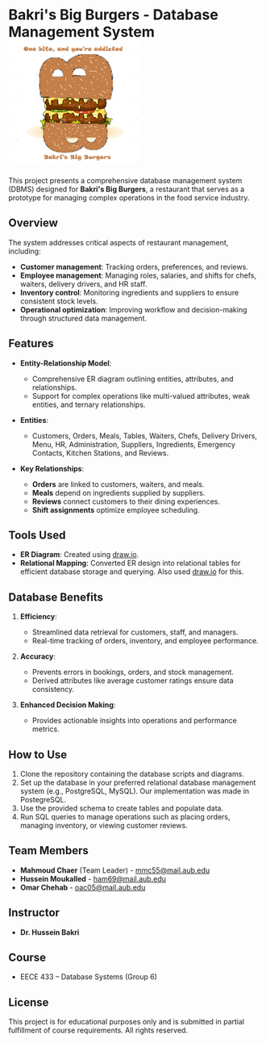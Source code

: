 
# Bakri's Big Burgers - Database Management System ![Project Logo](logo_bbb.png)


This project presents a comprehensive database management system (DBMS) designed for **Bakri's Big Burgers**, a restaurant that serves as a prototype for managing complex operations in the food service industry.

## Overview

The system addresses critical aspects of restaurant management, including:

- **Customer management**: Tracking orders, preferences, and reviews.
- **Employee management**: Managing roles, salaries, and shifts for chefs, waiters, delivery drivers, and HR staff.
- **Inventory control**: Monitoring ingredients and suppliers to ensure consistent stock levels.
- **Operational optimization**: Improving workflow and decision-making through structured data management.

## Features

- **Entity-Relationship Model**:
  - Comprehensive ER diagram outlining entities, attributes, and relationships.
  - Support for complex operations like multi-valued attributes, weak entities, and ternary relationships.

- **Entities**:
  - Customers, Orders, Meals, Tables, Waiters, Chefs, Delivery Drivers, Menu, HR, Administration, Suppliers, Ingredients, Emergency Contacts, Kitchen Stations, and Reviews.

- **Key Relationships**:
  - **Orders** are linked to customers, waiters, and meals.
  - **Meals** depend on ingredients supplied by suppliers.
  - **Reviews** connect customers to their dining experiences.
  - **Shift assignments** optimize employee scheduling.

## Tools Used

- **ER Diagram**: Created using [draw.io](https://draw.io).
- **Relational Mapping**: Converted ER design into relational tables for efficient database storage and querying. Also used [draw.io](https://draw.io) for this.

## Database Benefits

1. **Efficiency**:
   - Streamlined data retrieval for customers, staff, and managers.
   - Real-time tracking of orders, inventory, and employee performance.

2. **Accuracy**:
   - Prevents errors in bookings, orders, and stock management.
   - Derived attributes like average customer ratings ensure data consistency.

3. **Enhanced Decision Making**:
   - Provides actionable insights into operations and performance metrics.

## How to Use

1. Clone the repository containing the database scripts and diagrams.
2. Set up the database in your preferred relational database management system (e.g., PostgreSQL, MySQL). Our implementation was made in PostegreSQL.
3. Use the provided schema to create tables and populate data.
4. Run SQL queries to manage operations such as placing orders, managing inventory, or viewing customer reviews.

## Team Members

- **Mahmoud Chaer** (Team Leader) - [mmc55@mail.aub.edu](mailto:mmc55@mail.aub.edu)
- **Hussein Moukalled** - [ham69@mail.aub.edu](mailto:ham69@mail.aub.edu)
- **Omar Chehab** - [oac05@mail.aub.edu](mailto:oac05@mail.aub.edu)

## Instructor

- **Dr. Hussein Bakri**

## Course

- EECE 433 – Database Systems (Group 6)

## License

This project is for educational purposes only and is submitted in partial fulfillment of course requirements. All rights reserved.
